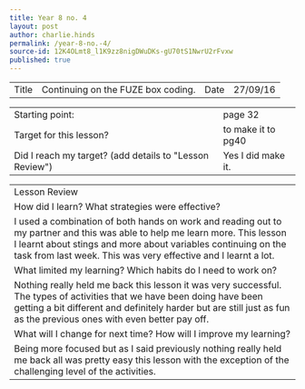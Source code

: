```yaml
---
title: Year 8 no. 4
layout: post
author: charlie.hinds
permalink: /year-8-no.-4/
source-id: 12K4OLmt8_l1K9zz8nigDWuDKs-gU70tS1NwrU2rFvxw
published: true
---
```

<table>
  <tr>
    <td>Title</td>
    <td>Continuing on the FUZE box coding.</td>
    <td>Date</td>
    <td>27/09/16</td>
  </tr>
</table>


<table>
  <tr>
    <td>Starting point:</td>
    <td>page 32</td>
  </tr>
  <tr>
    <td>Target for this lesson?</td>
    <td>to make it to pg40</td>
  </tr>
  <tr>
    <td>Did I reach my target? 
(add details to "Lesson Review")</td>
    <td>Yes I did make it.</td>
  </tr>
</table>


<table>
  <tr>
    <td>Lesson Review</td>
  </tr>
  <tr>
    <td>How did I learn? What strategies were effective? </td>
  </tr>
  <tr>
    <td>I used a combination of both hands on work and reading out to my partner and this was able to help me learn more. This lesson I learnt about stings and more about variables continuing on the task from last week. This was very effective and I learnt a lot.</td>
  </tr>
  <tr>
    <td>What limited my learning? Which habits do I need to work on? </td>
  </tr>
  <tr>
    <td>Nothing really held me back this lesson it was very successful. The types of activities that we have been doing have been getting a bit different and definitely harder but are still just as fun as the previous ones with even better pay off.</td>
  </tr>
  <tr>
    <td>What will I change for next time? How will I improve my learning?</td>
  </tr>
  <tr>
    <td>Being more focused but as I said previously nothing really held me back all was pretty easy this lesson with the exception of the challenging level of the activities.</td>
  </tr>
</table>


